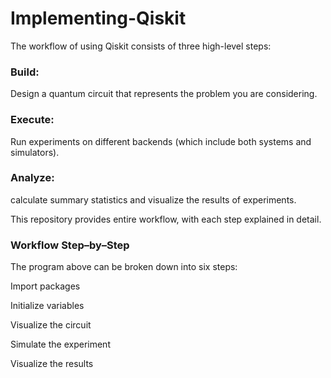 # Implementing-Qiskit

The workflow of using Qiskit consists of three high-level steps:

### Build: 
Design a quantum circuit that represents the problem you are considering.
### Execute:
Run experiments on different backends (which include both systems and simulators).
### Analyze:
calculate summary statistics and visualize the results of experiments.

This repository provides entire workflow, with each step explained in detail.

### Workflow Step–by–Step
The program above can be broken down into six steps:

Import packages

Initialize variables


Visualize the circuit

Simulate the experiment

Visualize the results
